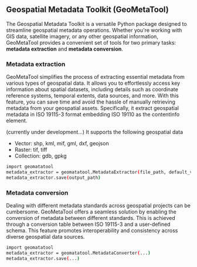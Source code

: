 ## Geospatial Metadata Toolkit (GeoMetaTool)

The Geospatial Metadata Toolkit is a versatile Python package designed to streamline geospatial metadata operations. Whether you're working with GIS data, satellite imagery, or any other geospatial information, GeoMetaTool provides a convenient set of tools for two primary tasks: **metadata extraction** and **metadata conversion**.

### Metadata extraction
GeoMetaTool simplifies the process of extracting essential metadata from various types of geospatial data. It allows you to effortlessly access key information about spatial datasets, including details such as coordinate reference systems, temporal extents, data sources, and more. With this feature, you can save time and avoid the hassle of manually retrieving metadata from your geospatial assets. Specifically, it extract geospatial metadata in ISO 19115-3 format embedding ISO 19110 as the contentInfo element.

(currently under development...)
It supports the following geospatial data
* Vector: shp, kml, mif, gml, dxf, geojson
* Raster: tif, tiff
* Collection: gdb, gpkg

```sh
import geomatatool
metadata_extractor = geomatatool.MetadataExtractor(file_path, default_values)
metadata_extractor.save(output_path)
```

### Metadata conversion
Dealing with different metadata standards across geospatial projects can be cumbersome. GeoMetaTool offers a seamless solution by enabling the conversion of metadata between different standards. This is achieved through a conversion table between ISO 19115-3 and a user-defined schema. This feature promotes interoperability and consistency across diverse geospatial data sources. 

```sh
import geomatatool
metadata_extractor = geomatatool.MetadataConverter(...)
metadata_extractor.save(...)
```
